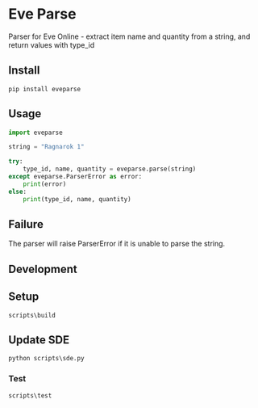 # Eve Parse

Parser for Eve Online - extract item name and quantity from a string, and return values with type_id

## Install

```shell
pip install eveparse
```

## Usage

```python
import eveparse

string = "Ragnarok 1"

try:
    type_id, name, quantity = eveparse.parse(string)
except eveparse.ParserError as error:
    print(error)
else:
    print(type_id, name, quantity)
```

## Failure

The parser will raise ParserError if it is unable to parse the string.

## Development

## Setup

```shell
scripts\build
```

## Update SDE

```shell
python scripts\sde.py
```

### Test

```shell
scripts\test
```
